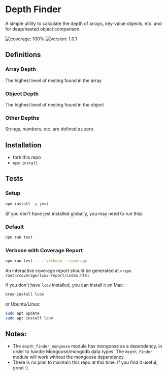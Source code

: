 # Depth Finder

A simple utility to calculate the depth of arrays, key-value objects, etc. and for deep/nested object comparison.

![coverage: 100%](https://img.shields.io/badge/coverage-100%25-brightgreen) ![version: 1.0.1](https://img.shields.io/badge/version-1.0.1-blue)


## Definitions
### Array Depth

The highest level of nesting found in the array

### Object Depth

The highest level of nesting found in the object

### Other Depths

Strings, numbers, etc. are defined as zero.

## Installation
- fork this repo
- `npm install`

## Tests

### Setup
```bash
npm install -g jest
```
(if you don't have jest installed globally, you may need to run this) 

### Default
```bash
npm run test
```

### Verbose with Coverage Report
```bash
npm run test -- --verbose --coverage
```
An interactive coverage report should be generated at `<repo root>/coverage/lcov-report/index.html`

If you don't have `lcov` installed, you can install it on Mac:
```bash
brew install lcov
```
or Ubuntu/Linux:
```bash
sudo apt update
sudo apt install lcov
```

## Notes:
- The `depth_finder_mongoose` module has mongoose as a dependency,
in order to handle Mongoose/mongodb data types.
The `depth_finder` module will work without the mongoose dependency.
- There is no plan to maintain this repo at this time. If you find it useful, great :)
